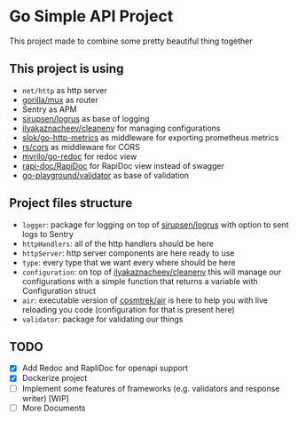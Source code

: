 # Go Simple API Project

This project made to combine some pretty beautiful thing together

## This project is using

* `net/http` as http server
* [gorilla/mux](https://github.com/gorilla/mux) as router
* Sentry as APM
* [sirupsen/logrus](https://github.com/sirupsen/logrus) as base of logging
* [ilyakaznacheev/cleanenv](https://github.com/ilyakaznacheev/cleanenv) for managing configurations
* [slok/go-http-metrics](https://github.com/slok/go-http-metrics) as middleware for exporting prometheus metrics
* [rs/cors](https://github.com/rs/cors) as middleware for CORS
* [mvrilo/go-redoc](https://github.com/mvrilo/go-redoc) for redoc view
* [rapi-doc/RapiDoc](https://github.com/rapi-doc/RapiDoc) for RapiDoc view instead of swagger
* [go-playground/validator](github.com/go-playground/validator) as base of validation

## Project files structure

* `logger`: package for logging on top of [sirupsen/logrus](https://github.com/sirupsen/logrus) with option to sent logs to Sentry
* `httpHandlers`: all of the http handlers should be here
* `httpServer`: http server components are here ready to use
* `type`: every type that we want every where should be here
* `configuration`: on top of [ilyakaznacheev/cleanenv](https://github.com/ilyakaznacheev/cleanenv) this will manage our configurations with a simple function that returns a variable with Configuration struct
* `air`: executable version of [cosmtrek/air](https://github.com/cosmtrek/air) is here to help you with live reloading you code (configuration for that is present here)
* `validator`: package for validating our things

## TODO

* [x] Add Redoc and RapliDoc for openapi support
* [x] Dockerize project
* [ ] Implement some features of frameworks (e.g. validators and response writer) [WIP]
* [ ] More Documents
